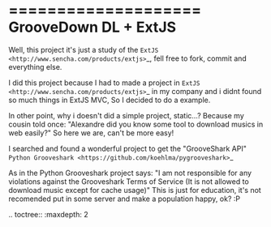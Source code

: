 ====================
GrooveDown DL + ExtJS
====================

Well, this project it's just a study of the `ExtJS <http://www.sencha.com/products/extjs>`_, fell free to fork, commit
and everything else.

I did this project because I had to made a project in `ExtJS <http://www.sencha.com/products/extjs>`_ in my company and
i didnt found so much things in ExtJS MVC, So I decided to do a example.

In other point, why i doesn't did a simple project, static...? Because my cousin told once: "Alexandre did you know
some tool to download musics in web easily?" So here we are, can't be more easy!

I searched and found a wonderful project to get the "GrooveShark API" `Python Grooveshark <https://github.com/koehlma/pygrooveshark>`_

As in the Python Grooveshark project says: "I am not responsible for any violations against the Grooveshark Terms of Service (It is not allowed to download music except for cache usage)"
This is just for education, it's not recomended put in some server and make a population happy, ok? :P

.. toctree::
   :maxdepth: 2